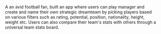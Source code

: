 A an avid football fan, built an app where users can play manager and create and name their own strategic dreamteam by picking players based on various filters such as rating, potential, position, nationality, height, weight etc. Users can also compare their team's stats with others through a universal team stats board. 
